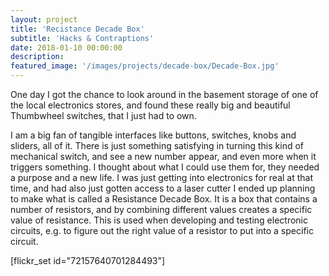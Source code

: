 ```yaml
---
layout: project
title: 'Recistance Decade Box'
subtitle: 'Hacks & Contraptions'
date: 2018-01-10 00:00:00
description: 
featured_image: '/images/projects/decade-box/Decade-Box.jpg'
---
```


One day I got the chance to look around in the basement storage of one of the local electronics stores, and found these really big and beautiful Thumbwheel switches, that I just had to own.

I am a big fan of tangible interfaces like buttons, switches, knobs and sliders, all of it. There is just something satisfying in turning this kind of mechanical switch, and see a new number appear, and even more when it triggers something. I thought about what I could use them for, they needed a purpose and a new life. I was just getting into electronics for real at that time, and had also just gotten access to a laser cutter I ended up planning to make what is called a Resistance Decade Box. It is a box that contains a number of resistors, and by combining different values creates a specific value of resistance. This is used when developing and testing electronic circuits, e.g. to figure out the right value of a resistor to put into a specific circuit.


[flickr_set id="72157640701284493"]